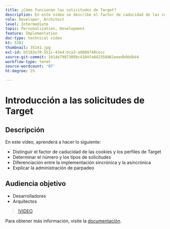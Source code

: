 ```yaml
---
title: ¿Cómo funcionan las solicitudes de Target?
description: En este vídeo se describe el factor de caducidad de las cookies y los perfiles de Target. Obtenga información sobre cómo determinar el número y los tipos de solicitudes de Target, diferenciar entre la implementación sincrónica y la asincrónica, y explicar la administración de parpadeo.
role: Developer, Architect
level: Intermediate
topic: Personalization, Development
feature: Implementation
doc-type: technical video
kt: 5381
thumbnail: 35141.jpg
exl-id: b5182e70-551c-43e4-bca3-a9889740cecc
source-git-commit: 1b14e7987309bc4104fa842558861eeedb0ddb44
workflow-type: tm+mt
source-wordcount: '87'
ht-degree: 2%

---
```


# Introducción a las solicitudes de Target

## Descripción

En este vídeo, aprenderá a hacer lo siguiente:

* Distinguir el factor de caducidad de las cookies y los perfiles de Target
* Determinar el número y los tipos de solicitudes
* Diferenciación entre la implementación sincrónica y la asincrónica
* Explicar la administración de parpadeo

## Audiencia objetivo

* Desarrolladores
* Arquitectos

>[!VIDEO](https://video.tv.adobe.com/v/35141/?quality=12)

Para obtener más información, visite la [documentación](https://experienceleague.adobe.com/docs/target/using/implement-target/implementing-target.html?lang=en).
